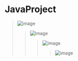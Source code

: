 # JavaProject

>![image](https://user-images.githubusercontent.com/110523242/232074629-d78393ac-c609-4c27-8184-52d38a4f0d62.png)
>>![image](https://user-images.githubusercontent.com/110523242/232074698-5f03dc15-adc2-49bc-8339-cbfb42419689.png)
>>>![image](https://user-images.githubusercontent.com/110523242/232074748-26068dcf-1f1a-4f65-b33d-9e25ef203995.png)
>>>>![image](https://user-images.githubusercontent.com/110523242/232074791-0284786f-b6e5-4a1e-bbde-bbadbddfa818.png)
